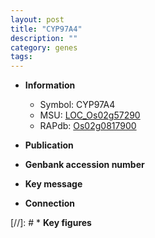 ```yaml
---
layout: post
title: "CYP97A4"
description: ""
category: genes
tags: 
---
```


* **Information**  
    + Symbol: CYP97A4  
    + MSU: [LOC_Os02g57290](http://rice.uga.edu/cgi-bin/ORF_infopage.cgi?orf=LOC_Os02g57290)  
    + RAPdb: [Os02g0817900](http://rapdb.dna.affrc.go.jp/viewer/gbrowse_details/irgsp1?name=Os02g0817900)  

* **Publication**  

* **Genbank accession number**  

* **Key message**  

* **Connection**  

[//]: # * **Key figures**  


